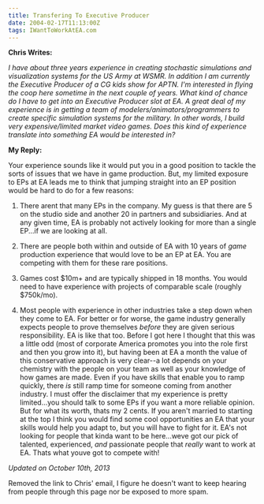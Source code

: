 ```yaml
---
title: Transfering To Executive Producer
date: 2004-02-17T11:13:00Z
tags: IWantToWorkAtEA.com
---
```

**Chris Writes:** 

*I have about three years experience in creating stochastic simulations and visualization systems for the US Army at WSMR. In addition I am currently the Executive Producer of a CG kids show for APTN. I'm interested in flying the coop here sometime in the next couple of years. What kind of chance do I have to get into an Executive Producer slot at EA. A great deal of my experience is in getting a team of modelers/animators/programmers to create specific simulation systems for the military. In other words, I build very expensive/limited market video games. Does this kind of experience translate into something EA would be interested in?*

**My Reply:**

Your experience sounds like it would put you in a good position to tackle the sorts of issues that we have in game production. But, my limited exposure to EPs at EA leads me to think that jumping straight into an EP position would be hard to do for a few reasons:

1. There arent that many EPs in the company. My guess is that there are 5 on the studio side and another 20 in partners and subsidiaries. And at any given time, EA is probably not actively looking for more than a single EP...if we are looking at all.

2. There are people both within and outside of EA with 10 years of *game* production experience that would love to be an EP at EA. You are competing with them for these rare positions.

3. Games cost $10m+ and are typically shipped in 18 months. You would need to have experience with projects of comparable scale (roughly $750k/mo).

4. Most people with experience in other industries take a step down when they come to EA. For better or for worse, the game industry generally expects people to prove themselves *before* they are given serious responsibility. EA is like that too. Before I got here I thought that this was a little odd (most of corporate America promotes you into the role first and then you grow into it), but having been at EA a month the value of this conservative approach is very clear--a lot depends on your chemistry with the people on your team as well as your knowledge of how games are made. Even if you have skills that enable you to ramp quickly, there *is* still ramp time for someone coming from another industry. I must offer the disclaimer that my experience is pretty limited...you should talk to some EPs if you want a more reliable opinion. But for what its worth, thats my 2 cents. If you aren't married to starting at the top I think you would find some cool opportunities an EA that your skills would help you adapt to, but you will have to fight for it. EA's not looking for people that kinda want to be here...weve got our pick of talented, experienced, *and* passionate people that *really* want to work at EA. Thats what youve got to compete with!

*Updated on October 10th, 2013*

Removed the link to Chris' email, I figure he doesn't want to keep hearing from people through this page nor be exposed to more spam.
